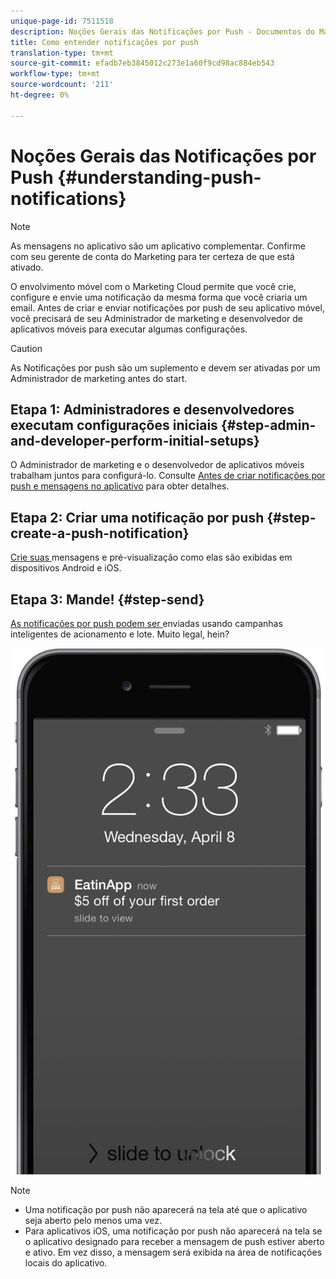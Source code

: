 ```yaml
---
unique-page-id: 7511518
description: Noções Gerais das Notificações por Push - Documentos do Marketing - Documentação do produto
title: Como entender notificações por push
translation-type: tm+mt
source-git-commit: efadb7eb3845012c273e1a60f9cd98ac884eb543
workflow-type: tm+mt
source-wordcount: '211'
ht-degree: 0%

---
```



# Noções Gerais das Notificações por Push {#understanding-push-notifications}

>[!NOTE]
>
>As mensagens no aplicativo são um aplicativo complementar. Confirme com seu gerente de conta do Marketing para ter certeza de que está ativado.

O envolvimento móvel com o Marketing Cloud permite que você crie, configure e envie uma notificação da mesma forma que você criaria um email.  Antes de criar e enviar notificações por push de seu aplicativo móvel, você precisará de seu Administrador de marketing e desenvolvedor de aplicativos móveis para executar algumas configurações.

>[!CAUTION]
>
>As Notificações por push são um suplemento e devem ser ativadas por um Administrador de marketing antes do start.

## Etapa 1: Administradores e desenvolvedores executam configurações iniciais {#step-admin-and-developer-perform-initial-setups}

O Administrador de marketing e o desenvolvedor de aplicativos móveis trabalham juntos para configurá-lo. Consulte [Antes de criar notificações por push e mensagens no aplicativo](../../../product-docs/mobile-marketing/admin/before-you-create-push-notifications-and-in-app-messages.md) para obter detalhes.

## Etapa 2: Criar uma notificação por push {#step-create-a-push-notification}

[Crie suas ](create-a-push-notification.md) mensagens e pré-visualização como elas são exibidas em dispositivos Android e iOS.

## Etapa 3: Mande! {#step-send}

[As notificações por push podem ser ](send-a-mobile-push-notification.md) enviadas usando campanhas inteligentes de acionamento e lote. Muito legal, hein?

![](assets/image2015-4-27-8-3a41-3a43.png)

>[!NOTE]
>
>* Uma notificação por push não aparecerá na tela até que o aplicativo seja aberto pelo menos uma vez.
>* Para aplicativos iOS, uma notificação por push não aparecerá na tela se o aplicativo designado para receber a mensagem de push estiver aberto e ativo. Em vez disso, a mensagem será exibida na área de notificações locais do aplicativo.

